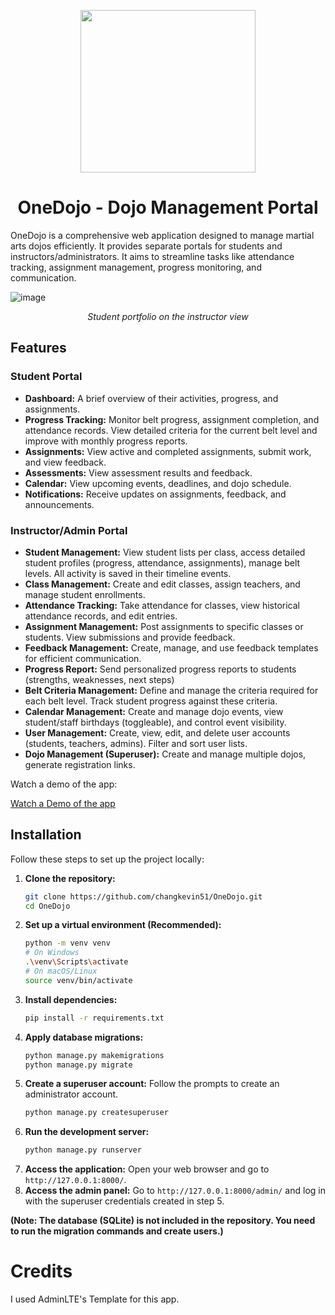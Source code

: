 
<p align="center">
  <img width="280" height="260" src="https://github.com/user-attachments/assets/1e5dfd9a-808e-4a71-bc43-b0f6b81e8260">
</p>

<div align="center">
  <h1>OneDojo - Dojo Management Portal</h1>
</div>



OneDojo is a comprehensive web application designed to manage martial arts dojos efficiently. It provides separate portals for students and instructors/administrators. It aims to streamline tasks like attendance tracking, assignment management, progress monitoring, and communication.

![image](https://github.com/user-attachments/assets/fba55f19-ef22-4fc9-ade9-e7c2fbc1d8be)

<div align="center">
  <i>Student portfolio on the instructor view</i>
</div>

## Features

### Student Portal
*   **Dashboard:** A brief overview of their activities, progress, and assignments.
*   **Progress Tracking:** Monitor belt progress, assignment completion, and attendance records. View detailed criteria for the current belt level and improve with monthly progress reports. 
*   **Assignments:** View active and completed assignments, submit work, and view feedback.
*   **Assessments:** View assessment results and feedback.
*   **Calendar:** View upcoming events, deadlines, and dojo schedule.
*   **Notifications:** Receive updates on assignments, feedback, and announcements.

### Instructor/Admin Portal
*   **Student Management:** View student lists per class, access detailed student profiles (progress, attendance, assignments), manage belt levels. All activity is saved in their timeline events.
*   **Class Management:** Create and edit classes, assign teachers, and manage student enrollments.
*   **Attendance Tracking:** Take attendance for classes, view historical attendance records, and edit entries.
*   **Assignment Management:** Post assignments to specific classes or students. View submissions and provide feedback.
*   **Feedback Management:** Create, manage, and use feedback templates for efficient communication.
*   **Progress Report:** Send personalized progress reports to students (strengths, weaknesses, next steps)
*   **Belt Criteria Management:** Define and manage the criteria required for each belt level. Track student progress against these criteria.
*   **Calendar Management:** Create and manage dojo events, view student/staff birthdays (toggleable), and control event visibility.
*   **User Management:** Create, view, edit, and delete user accounts (students, teachers, admins). Filter and sort user lists.
*   **Dojo Management (Superuser):** Create and manage multiple dojos, generate registration links.

Watch a demo of the app:

[Watch a Demo of the app](https://github.com/user-attachments/assets/2bfcf80d-05ea-48ea-8fad-5e83013a6066)




## Installation

Follow these steps to set up the project locally:

1.  **Clone the repository:**
    ```bash
    git clone https://github.com/changkevin51/OneDojo.git
    cd OneDojo
    ```
2.  **Set up a virtual environment (Recommended):**
    ```bash
    python -m venv venv
    # On Windows
    .\venv\Scripts\activate
    # On macOS/Linux
    source venv/bin/activate
    ```
3.  **Install dependencies:**
    ```bash
    pip install -r requirements.txt
    ```
4.  **Apply database migrations:**
    ```bash
    python manage.py makemigrations
    python manage.py migrate
    ```
5.  **Create a superuser account:**
    Follow the prompts to create an administrator account.
    ```bash
    python manage.py createsuperuser
    ```
6.  **Run the development server:**
    ```bash
    python manage.py runserver
    ```
7.  **Access the application:**
    Open your web browser and go to `http://127.0.0.1:8000/`.
8.  **Access the admin panel:**
    Go to `http://127.0.0.1:8000/admin/` and log in with the superuser credentials created in step 5.

**(Note: The database (SQLite) is not included in the repository. You need to run the migration commands and create users.)**


# Credits

I used AdminLTE's Template for this app.


